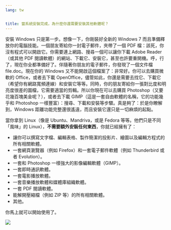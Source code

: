 ```yaml
---
lang: tw


title: 當系統安裝完成，為什麼你還需要安裝其他軟體呢？
---
```


安裝 Windows 只是第一步。想像一下，你剛裝好全新的 Windows 7 而且準備釋放你的電腦技能。一個朋友寄給你一封電子郵件，夾帶了一個 PDF 檔：該死，你沒有程式可以開啟它。你需要連上網路、搜尋一個可以讓你下載 Adobe Reader（或其他 PDF 閱讀軟體）的網站、下載它、安裝它，甚至也許要重開機。呼，行了，現在你全都準備好了。伴隨著你朋友的電子郵件，你發現了一個文件檔 file.doc。現在你的 Windows 又不能開啟這個檔案了：非常好。你可以去購買微軟的 Office，或者去下載 OpenOffice，儘管如此，你還是需要去找它、下載它（希望你有網路寬頻連線）和安裝它等等。同時，你的朋友寄給你一張對比度和明亮度很差的圖檔，它需要適當的剪輯。所以你現在可以去購買 Photoshop（又要花幾百塊美金呢？），或者去下載 GIMP（這是一套自由軟體的名稱，它的功能幾乎和 Photoshop 一樣豐富）：搜尋、下載和安裝等步驟。真是夠了：於是你瞭解到，Windows 距離功能完整還很遙遠，而且安裝它還只是一切麻煩的起點。

當你拿到 Linux（像是 Ubuntu、Mandriva，或是 Fedora 等等。他們只是不同「風味」的 Linux），<b>不需要額外安裝任何東西</b>，你就已經擁有了：

<ul>

<li>讓你可以撰寫文字檔、編輯表格、製作簡潔的投影片、繪圖以及編輯方程式的所有相關軟體。</li>
<li>一套網頁瀏覽器（例如 Firefox）和一套電子郵件軟體（例如 Thunderbird 或者 Evolution）。</li>
<li>一套和 Photoshop 一樣強大的影像編輯軟體（GIMP）。</li>
<li>一套即時通訊軟體。</li>
<li>一套電影播放軟體。</li>
<li>一套音樂播放軟體和媒體庫組織軟體。</li>
<li>一套 PDF 閱讀軟體。</li>
<li>能解開壓縮檔（例如 ZIP 等）的所有相關軟體。</li>
<li>其他。</li>
</ul>

你馬上就可以開始使用了。

<img src="Images/app_menu.png" />




